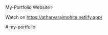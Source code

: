 My-Portfolio Website✨

Watch on https://atharvarajmohite.netlify.app/

#   m y - p o r t f o l i o 
 
 
